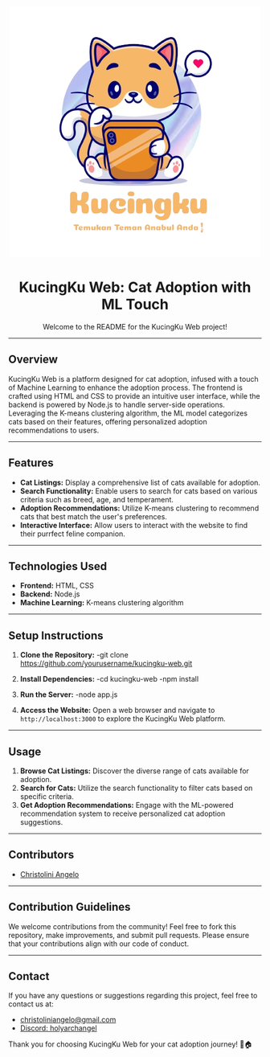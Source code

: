 <p align="center">
  <img src="https://github.com/ChristoliniAngelo/KucingKu-Web/raw/0889cf646241378f81d833e64cc20c64d52a1d42/Web/Properties/gambar/Logo.png" alt="KucingKu Logo">
</p>

<h1 align="center">KucingKu Web: Cat Adoption with ML Touch</h1>

<p align="center">Welcome to the README for the KucingKu Web project!</p>

---

## Overview
KucingKu Web is a platform designed for cat adoption, infused with a touch of Machine Learning to enhance the adoption process. The frontend is crafted using HTML and CSS to provide an intuitive user interface, while the backend is powered by Node.js to handle server-side operations. Leveraging the K-means clustering algorithm, the ML model categorizes cats based on their features, offering personalized adoption recommendations to users.

---

## Features
- **Cat Listings:** Display a comprehensive list of cats available for adoption.
- **Search Functionality:** Enable users to search for cats based on various criteria such as breed, age, and temperament.
- **Adoption Recommendations:** Utilize K-means clustering to recommend cats that best match the user's preferences.
- **Interactive Interface:** Allow users to interact with the website to find their purrfect feline companion.

---

## Technologies Used
- **Frontend:** HTML, CSS
- **Backend:** Node.js
- **Machine Learning:** K-means clustering algorithm

---

## Setup Instructions
1. **Clone the Repository:** 
-git clone https://github.com/yourusername/kucingku-web.git

2. **Install Dependencies:**
-cd kucingku-web
-npm install

3. **Run the Server:**
-node app.js

4. **Access the Website:** 
Open a web browser and navigate to `http://localhost:3000` to explore the KucingKu Web platform.

---

## Usage
1. **Browse Cat Listings:** Discover the diverse range of cats available for adoption.
2. **Search for Cats:** Utilize the search functionality to filter cats based on specific criteria.
3. **Get Adoption Recommendations:** Engage with the ML-powered recommendation system to receive personalized cat adoption suggestions.

---

## Contributors
- [Christolini Angelo](https://github.com/ChristoliniAngelo)

---

## Contribution Guidelines
We welcome contributions from the community! Feel free to fork this repository, make improvements, and submit pull requests. Please ensure that your contributions align with our code of conduct.

---

## Contact
If you have any questions or suggestions regarding this project, feel free to contact us at:
- [christoliniangelo@gmail.com](mailto:christoliniangelo@gmail.com)
- [Discord: holyarchangel](https://discord.com/users/526421201342562306)

Thank you for choosing KucingKu Web for your cat adoption journey! 🐾🏠
